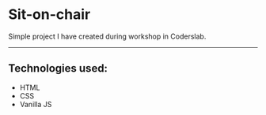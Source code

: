 # Sit-on-chair

Simple project I have created during workshop in Coderslab.

---

## Technologies used:
+ HTML
+ CSS
+ Vanilla JS
